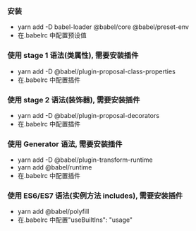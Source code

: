 ### 安装

- yarn add -D babel-loader @babel/core @babel/preset-env
- 在.babelrc 中配置预设值

### 使用 stage 1 语法(类属性), 需要安装插件

- yarn add -D @babel/plugin-proposal-class-properties
- 在.babelrc 中配置插件

### 使用 stage 2 语法(装饰器), 需要安装插件

- yarn add -D @babel/plugin-proposal-decorators
- 在.babelrc 中配置插件

### 使用 Generator 语法, 需要安装插件

- yarn add -D @babel/plugin-transform-runtime
- yarn add @babel/runtime
- 在.babelrc 中配置插件

### 使用 ES6/ES7 语法(实例方法 includes), 需要安装插件

- yarn add @babel/polyfill
- 在.babelrc 中配置"useBuiltIns": "usage"
